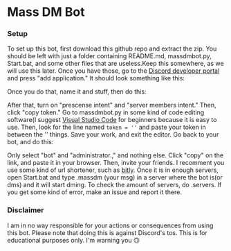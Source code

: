 # Mass DM Bot
### Setup
To set up this bot, first download this github repo and extract the zip. You should be left with just a folder containing README.md, massdmbot.py, Start.bat, and some other files that are useless.Keep this somewhere, as we will use this later. Once you have those, go to the [Discord developer portal](https://discord.com/developers) and press "add application." It should look something like this:

Once you do that, name it and stuff, then do this:

After that, turn on "prescense intent" and "server members intent." Then, click "copy token." Go to massdmbot.py in some kind of code editing software(I suggest [Visual Studio Code](https://code.visualstudio.com/download) for beginners because it is easy to use. Then, look for the line named `token = ''` and paste your token in between the '' things. Save your work, and exit the editor. Go back to your bot, and do this:

Only select "bot" and "administrator.," and nothing else. Click "copy" on the link, and paste it in your browser. Then, invite your friends. I recomment you use some kind of url shortener, such as [bitly](https://bit.ly). Once it is in enough servers, open Start.bat and type .massdm (your msg) in a server where the bot is(or dms) and it will start dming. To check the amount of servers, do .servers. If you get some kind of error, make an issue and report it there.
### Disclaimer
I am in no way responsible for your actions or consequences from using this bot. Please note that doing this is against Discord's tos. This is for educational purposes only. I'm warning you 🙃
